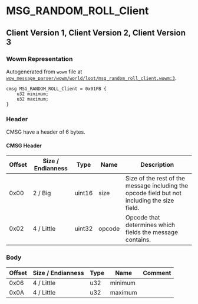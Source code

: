 # MSG_RANDOM_ROLL_Client

## Client Version 1, Client Version 2, Client Version 3

### Wowm Representation

Autogenerated from `wowm` file at [`wow_message_parser/wowm/world/loot/msg_random_roll_client.wowm:3`](https://github.com/gtker/wow_messages/tree/main/wow_message_parser/wowm/world/loot/msg_random_roll_client.wowm#L3).
```rust,ignore
cmsg MSG_RANDOM_ROLL_Client = 0x01FB {
    u32 minimum;
    u32 maximum;
}
```
### Header

CMSG have a header of 6 bytes.

#### CMSG Header

| Offset | Size / Endianness | Type   | Name   | Description |
| ------ | ----------------- | ------ | ------ | ----------- |
| 0x00   | 2 / Big           | uint16 | size   | Size of the rest of the message including the opcode field but not including the size field.|
| 0x02   | 4 / Little        | uint32 | opcode | Opcode that determines which fields the message contains.|

### Body

| Offset | Size / Endianness | Type | Name | Comment |
| ------ | ----------------- | ---- | ---- | ------- |
| 0x06 | 4 / Little | u32 | minimum |  |
| 0x0A | 4 / Little | u32 | maximum |  |

